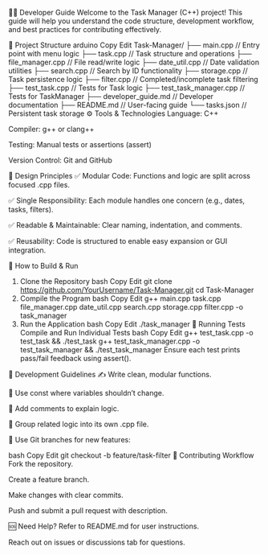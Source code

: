 🧑‍💻 Developer Guide
Welcome to the Task Manager (C++) project! This guide will help you understand the code structure, development workflow, and best practices for contributing effectively.

📁 Project Structure
arduino
Copy
Edit
Task-Manager/
├── main.cpp                  // Entry point with menu logic
├── task.cpp                  // Task structure and operations
├── file_manager.cpp          // File read/write logic
├── date_util.cpp             // Date validation utilities
├── search.cpp                // Search by ID functionality
├── storage.cpp               // Task persistence logic
├── filter.cpp                // Completed/incomplete task filtering
├── test_task.cpp             // Tests for Task logic
├── test_task_manager.cpp     // Tests for TaskManager
├── developer_guide.md        // Developer documentation
├── README.md                 // User-facing guide
└── tasks.json                // Persistent task storage
⚙️ Tools & Technologies
Language: C++

Compiler: g++ or clang++

Testing: Manual tests or assertions (assert)

Version Control: Git and GitHub

🧱 Design Principles
✅ Modular Code: Functions and logic are split across focused .cpp files.

✅ Single Responsibility: Each module handles one concern (e.g., dates, tasks, filters).

✅ Readable & Maintainable: Clear naming, indentation, and comments.

✅ Reusability: Code is structured to enable easy expansion or GUI integration.

🔨 How to Build & Run
1. Clone the Repository
bash
Copy
Edit
git clone https://github.com/YourUsername/Task-Manager.git
cd Task-Manager
2. Compile the Program
bash
Copy
Edit
g++ main.cpp task.cpp file_manager.cpp date_util.cpp search.cpp storage.cpp filter.cpp -o task_manager
3. Run the Application
bash
Copy
Edit
./task_manager
🧪 Running Tests
Compile and Run Individual Tests
bash
Copy
Edit
g++ test_task.cpp -o test_task && ./test_task
g++ test_task_manager.cpp -o test_task_manager && ./test_task_manager
Ensure each test prints pass/fail feedback using assert().

🧭 Development Guidelines
✍️ Write clean, modular functions.

🧹 Use const where variables shouldn’t change.

📎 Add comments to explain logic.

📁 Group related logic into its own .cpp file.

🔄 Use Git branches for new features:

bash
Copy
Edit
git checkout -b feature/task-filter
🤝 Contributing Workflow
Fork the repository.

Create a feature branch.

Make changes with clear commits.

Push and submit a pull request with description.

🆘 Need Help?
Refer to README.md for user instructions.

Reach out on issues or discussions tab for questions.
